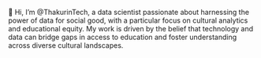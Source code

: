 👋 Hi, I’m @ThakurinTech, a data scientist passionate about harnessing the power of data for social good, with a particular focus on cultural analytics and educational equity. My work is driven by the belief that technology and data can bridge gaps in access to education and foster understanding across diverse cultural landscapes.
